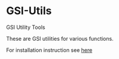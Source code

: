 # GSI-Utils
GSI Utility Tools

These are GSI utilities for various functions.

For installation instruction see [here](./INSTALL.md)
